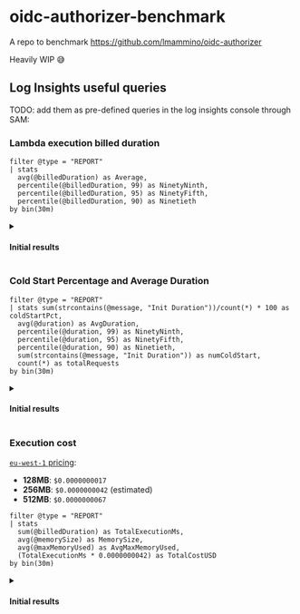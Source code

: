 # oidc-authorizer-benchmark

A repo to benchmark https://github.com/lmammino/oidc-authorizer

Heavily WIP 😅


## Log Insights useful queries

TODO: add them as pre-defined queries in the log insights console through SAM:

### Lambda execution billed duration

```plain
filter @type = "REPORT"
| stats
  avg(@billedDuration) as Average,
  percentile(@billedDuration, 99) as NinetyNinth,
  percentile(@billedDuration, 95) as NinetyFifth,
  percentile(@billedDuration, 90) as Ninetieth
by bin(30m)
```

<details>

<summary>


#### Initial results

</summary>

**CloudWatch Logs Insights**    
region: eu-west-1    
log-group-names: /aws/lambda/oidc-authorizer-benchmark-oidcautho-OidcAuthorizer-WCH68cPWb0DB    
start-time: -1800s    
end-time: 0s    
query-string:
  ```
  filter @type = "REPORT"
| stats
  avg(@billedDuration) as Average,
  percentile(@billedDuration, 99) as NinetyNinth,
  percentile(@billedDuration, 95) as NinetyFifth,
  percentile(@billedDuration, 90) as Ninetieth
by bin(30m)
  ```
---
| bin(30m) | Average | NinetyNinth | NinetyFifth | Ninetieth |
| --- | --- | --- | --- | --- |
| 2024-04-28 16:00:00.000 | 4.7965 | 91 | 11 | 8 |
---

</details>



### Cold Start Percentage and Average Duration

```plain
filter @type = "REPORT"
| stats sum(strcontains(@message, "Init Duration"))/count(*) * 100 as coldStartPct, 
  avg(@duration) as AvgDuration,
  percentile(@duration, 99) as NinetyNinth,
  percentile(@duration, 95) as NinetyFifth,
  percentile(@duration, 90) as Ninetieth,
  sum(strcontains(@message, "Init Duration")) as numColdStart, 
  count(*) as totalRequests
by bin(30m)
```

<details>

<summary>

#### Initial results

</summary>

**CloudWatch Logs Insights**    
region: eu-west-1    
log-group-names: /aws/lambda/oidc-authorizer-benchmark-oidcautho-OidcAuthorizer-WCH68cPWb0DB    
start-time: -1800s    
end-time: 0s    
query-string:
  ```
  filter @type = "REPORT"
| stats sum(strcontains(@message, "Init Duration"))/count(*) * 100 as coldStartPct, 
  avg(@duration) as AvgDuration,
  percentile(@duration, 99) as NinetyNinth,
  percentile(@duration, 95) as NinetyFifth,
  percentile(@duration, 90) as Ninetieth,
  sum(strcontains(@message, "Init Duration")) as numColdStart, 
  count(*) as totalRequests
by bin(30m)
  ```
---
| bin(30m) | coldStartPct | AvgDuration | NinetyNinth | NinetyFifth | Ninetieth | numColdStart | totalRequests |
| --- | --- | --- | --- | --- | --- | --- | --- |
| 2024-04-28 16:00:00.000 | 1.93 | 3.3531 | 51.2436 | 10.4778 | 6.9348 | 193 | 10000 |
---

</details>



### Execution cost

[`eu-west-1` pricing](https://aws.amazon.com/lambda/pricing/):

  - **128MB**: `$0.0000000017`
  - **256MB**: `$0.0000000042` (estimated)
  - **512MB**: `$0.0000000067`

```plain
filter @type = "REPORT"
| stats
  sum(@billedDuration) as TotalExecutionMs,
  avg(@memorySize) as MemorySize,
  avg(@maxMemoryUsed) as AvgMaxMemoryUsed,
  (TotalExecutionMs * 0.0000000042) as TotalCostUSD
by bin(30m)
```

<details>

<summary>

#### Initial results

</summary>

**CloudWatch Logs Insights**    
region: eu-west-1    
log-group-names: /aws/lambda/oidc-authorizer-benchmark-oidcautho-OidcAuthorizer-WCH68cPWb0DB    
start-time: -1800s    
end-time: 0s    
query-string:
  ```
  filter @type = "REPORT"
| stats
  sum(@billedDuration) as TotalExecutionMs,
  avg(@memorySize) as MemorySize,
  avg(@maxMemoryUsed) as AvgMaxMemoryUsed,
  (TotalExecutionMs * 0.0000000042) as TotalCostUSD
by bin(30m)
  ```
---
| bin(30m) | TotalExecutionMs | MemorySize | AvgMaxMemoryUsed | TotalCostUSD |
| --- | --- | --- | --- | --- |
| 2024-04-28 16:00:00.000 | 47965 | 256000000 | 21886900 | 0.0002015 |
---

</details>